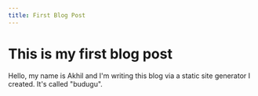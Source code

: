 ```yaml
---
title: First Blog Post
---
```


# This is my first blog post

Hello, my name is Akhil and I'm writing this blog via a static site generator I created. It's called "budugu".

